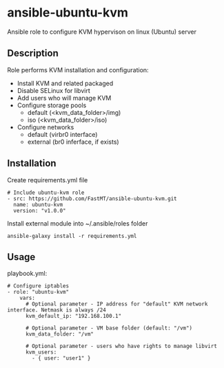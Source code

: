 # ansible-ubuntu-kvm
Ansible role to configure KVM hypervison on linux (Ubuntu) server 

## Description

Role performs KVM installation and configuration:
 - Install KVM and related packaged
 - Disable SELinux for libvirt
 - Add users who will manage KVM
 - Configure storage pools
   - default (<kvm_data_folder>/img)
   - iso (<kvm_data_folder>/iso)
 - Configure networks
   - default (virbr0 interface)
   - external (br0 inferface, if exists)

## Installation

Create requirements.yml file

```
# Include ubuntu-kvm role
- src: https://github.com/FastMT/ansible-ubuntu-kvm.git
  name: ubuntu-kvm
  version: "v1.0.0"
```

Install external module into ~/.ansible/roles folder

```
ansible-galaxy install -r requirements.yml
```

## Usage

playbook.yml:

```
# Configure iptables
- role: "ubuntu-kvm"
    vars:
      # Optional parameter - IP address for "default" KVM network interface. Netmask is always /24
      kvm_default_ip: "192.168.100.1"

      # Optional parameter - VM base folder (default: "/vm")
      kvm_data_folder: "/vm"

      # Optional parameter - users who have rights to manage libvirt
      kvm_users:
        - { user: "user1" }

```        